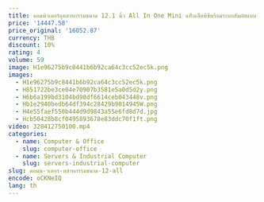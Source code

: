 ```yaml
---
title: คอมพิวเตอร์อุตสาหกรรมขนาด 12.1 นิ้ว All In One Mini แท็บเล็ตพีซีพร้อมระบบสัมผัสแบบ Capacitive Fanless Cooling IP65 กันน้ําและกันฝุ่น
price: '14447.58'
price_original: '16052.87'
currency: THB
discount: 10%
rating: 4
volume: 59
image: H1e96275b9c8441b6b92ca64c3cc52ec5k.png
images:
  - H1e96275b9c8441b6b92ca64c3cc52ec5k.png
  - H851722be3ce04e70907b3581e5a0d5d2y.png
  - H6b6a199bd3104bd98df6614ceb043448v.png
  - Hb1e2940bedb64df394c28429b9014945W.png
  - H4e55faef550b444d9d9843a55e6fd8d7d.jpg
  - Hcb50428b8cf0495893678e83ddc70f1ft.png
video: 328412750100.mp4
categories:
  - name: Computer & Office
    slug: computer-office
  - name: Servers & Industrial Computer
    slug: servers-industrial-computer
slug: คอมพ-วเตอร-ตสาหกรรมขนาด-12-all
encode: oCKNeIQ
lang: th
---
```

  